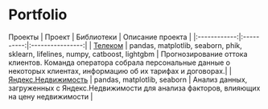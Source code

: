 # Portfolio
Проекты
| Проект       | Библиотеки | Описание проекта |
|:------------:|:----------:|:----------------:|
| [Телеком](https://github.com/koricasmolokom/Portfolio/blob/main/telekom/final_pr_github.ipynb) | pandas, matplotlib, seaborn, phik, sklearn, lifelines, numpy, catboost, lightgbm    |  Прогнозирование оттока клиентов. Команда оператора собрала персональные данные о некоторых клиентах, информацию об их тарифах и договорах.|
| [Яндекс.Недвижимость](https://github.com/koricasmolokom/Portfolio/blob/main/yandex_nedvig/yandex_nedvig_github.ipynb) | pandas, matplotlib, seaborn | Анализ данных, загруженных с Яндекс.Недвижимости для анализа факторов, влияющих на цену недвижимости |
